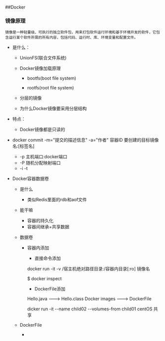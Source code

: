 ##Docker

### 镜像原理
 
    镜像是一种轻量级、可执行的独立软件包，用来打包软件运行环境和基于环境开发的软件，它包含运行某个软件所需的所有内容，包括代码、运行时、库、环境变量和配置文件。
 
 - 是什么：
 
    - UnionFS(联合文件系统)
    
    - Docker镜像加载原理
    
      - bootfs(boot file system)
            
      - rootfs(root file system)  
    
    - 分层的镜像
    
    - 为什么Docker镜像要采用分层结构
 - 特点：
 
    -  Docker镜像都是只读的
 
 - docker commit -m="提交的描述信息" -a="作者" 容器ID 要创建的目标镜像名:[标签名]

    - -p 主机端口:docker端口
    - -P 随机分配映射端口
    - -i  -t
 
 - Docker容器数据卷
 
    - 是什么
    
        - 类似Redis里面的rdb和aof文件
        
    - 能干嘛
    
        - 容器的持久化
        - 容器间继承+共享数据
     
    - 数据卷
    
        - 容器内添加
            
            - 直接命令添加
            
            docker run -it -v /宿主机绝对路径目录:/容器内目录[:ro] 镜像名
            
            $ docker inspect
            
            - DockerFile添加
            
            Hello.java   ---> Hello.class
            Docker images ---> DockerFile
            
            dicker run -it --name child02 --volumes-from child01 centOS 
            共享
       
    - DockerFile
    
        - 